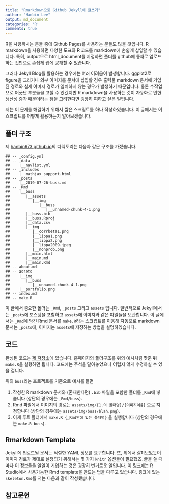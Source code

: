 ```yaml
---
title: "Rmarkdown으로 Github Jekyll에 글쓰기"
author: "Hanbin Lee"
output: md_document
categories: 'R'
comments: true
---
```


R을 사용하시는 분들 중에 Github Pages를 사용하는 분들도 많을 것입니다. R
markdown을 사용하면 다양한 도표와 R 코드를 markdown에 손쉽게 삽입할 수
있습니다. 특히, output으로 html\_document를 지정하면 폴더를 github에
통째로 업로드 하는 것만으로 손쉽게 웹에 공개할 수 있습니다.

그러나 Jekyll Blog를 활용하는 경우에는 여러 어려움이 발생합니다.
ggplot2로 figure을 그리거나 외부 이미지를 문서에 삽입할 경우 출력물
markdown 문서에 기입된 경로와 실제 이미지 경로가 일치하지 않는 경우가
발생하기 때문입니다. 물론 수작업으로 어긋난 부분들을 고칠 수 있겠지만 R
markdown을 사용하는 것이 자동화로 인한 생산성 증가 때문이라는 점을
고려한다면 굉장히 피하고 싶은 일입니다.

저는 이 문제를 해결하기 위해서 짧은 스크립트를 하나 작성하였습니다. 이
글에서는 이 스크립트를 어떻게 활용하는지 알아보겠습니다.

폴더 구조
---------

제 [hanbin973.github.io](https://hanbin973.github.io)의 디렉토리는
다음과 같은 구조를 가졌습니다.

    ## -- _config.yml
    ## -- _data
    ##    |__navlist.yml
    ## -- _includes
    ##    |__mathjax_support.html
    ## -- _posts
    ##    |__2019-07-26-buss.md
    ## -- _Rmd
    ##    |__buss
    ##       |__assets
    ##          |__img
    ##             |__buss
    ##                |__unnamed-chunk-4-1.png
    ##       |__buss.bib
    ##       |__buss.Rproj
    ##       |__data.csv
    ##       |__img
    ##          |__corrbeta1.png
    ##          |__lippa1.png
    ##          |__lippa2.png
    ##          |__lippa2009.jpeg
    ##          |__nonprob.png
    ##       |__main.html
    ##       |__main.md
    ##       |__main.Rmd
    ## -- about.md
    ## -- assets
    ##    |__img
    ##       |__buss
    ##          |__unnamed-chunk-4-1.png
    ##    |__portfolio.png
    ## -- index.md
    ## -- make.R

이 글에서 중요한 폴더는 `_Rmd`, `_posts` 그리고 `assets` 입니다.
일반적으로 Jekyll에서는 `_posts`에 포스팅을 포함하고 `assets`에 이미지와
같은 파일들을 보관합니다. 이 글에서는 `_Rmd`에 담긴 Rmd 문서를
`make.R`라는 스크립트를 이용해 자동으로 markdown 문서는 `_posts`에,
이미지는 `assets`에 저장하는 방법을 설명하겠습니다.

코드
----

완성된 코드는 [제 저장소](https://github.com/hanbin973/githubRmd)에
있습니다. 홈페이지의 폴더구조를 위의 예시처럼 맞춘 뒤 `make.R`을
실행하면 됩니다. 코드에는 주석을 달아놓았으니 어렵지 않게 수정하실 수
있을 겁니다.

위의 `buss`라는 프로젝트를 기준으로 예시를 들면

1.  작성한 R markdown 문서와 (존재한다면) `.bib` 파일을 포함한 폴더를
    `_Rmd`에 넣습니다 (상단의 경우에는 `_Rmd/buss`).
2.  Rmd 파일에서 이미지의 경로는 `assets/img/{1.의 폴더명}/{이미지이름}`
    으로 지정합니다 (상단의 경우에는 `assets/img/buss/blah.png`).
3.  이제 루트 폴더에서 `make.R {_Rmd안에 있는 폴더명}` 을 실행합니다
    (상단의 경우에는 `make.R buss`).

Rmarkdown Template
------------------

Jekyll에 업로드될 문서는 적절한 YAML 정보를 요구합니다. 또, 위에서
살펴보았듯이 이미지 경로가 제대로 설정되기 위해서는 몇 가지 `knitr`
옵션들이 필요했죠. 글을 쓸 때마다 이 정보들을 일일이 기입하는 것은
굉장히 번거로운 일입니다. 이
[링크](http://ismayc.github.io/ecots2k16/template_pkg/)에는 R Studio에서
사용가능한 Rmd template을 만드는 법을 다루고 있습니다. 링크에 있는
`skeleton.Rmd`를 저는 다음과 같이 작성했습니다.

<script src="https://gist-it.appspot.com/github/hanbin973/githubRmd/blob/master/skeleton.Rmd"></script>
참고문헌
--------
